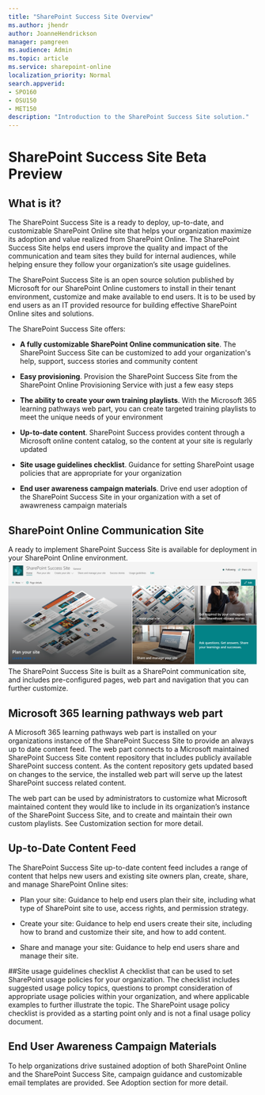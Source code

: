 ```yaml
---
title: "SharePoint Success Site Overview"
ms.author: jhendr
author: JoanneHendrickson
manager: pamgreen
ms.audience: Admin
ms.topic: article
ms.service: sharepoint-online
localization_priority: Normal
search.appverid:
- SPO160
- OSU150
- MET150
description: "Introduction to the SharePoint Success Site solution."
---
```

# SharePoint Success Site Beta Preview

## What is it?
The SharePoint Success Site is a ready to deploy, up-to-date, and customizable SharePoint Online site that helps your organization maximize its adoption and value realized from SharePoint Online. The SharePoint Success Site helps end users improve the quality and impact of the communication and team sites they build for internal audiences, while helping ensure they follow your organization’s site usage guidelines.
 
The SharePoint Success Site is an open source solution published by Microsoft for our SharePoint Online customers to install in their tenant environment, customize and make available to end users. It is to be used by end users as an IT provided resource for building effective SharePoint Online sites and solutions. 
 
The SharePoint Success Site offers:
 
- **A fully customizable SharePoint Online communication site**.  The SharePoint Success Site can be customized to add your organization's help, support, success stories and community content

- **Easy provisioning**.  Provision the SharePoint Success Site from the SharePoint Online Provisioning Service with just a few easy steps

- **The ability to create your own training playlists**.  With the Microsoft 365 learning pathways web part, you can create targeted training playlists to meet the unique needs of your environment

- **Up-to-date content**. SharePoint Success provides content through a Microsoft online content catalog, so the content at your site is regularly updated

- **Site usage guidelines checklist**. Guidance for setting SharePoint usage policies that are appropriate for your organization 

- **End user awareness campaign materials**. Drive end user adoption of the SharePoint Success Site in your organization with a set of awawreness campaign materials

## SharePoint Online Communication Site 
A ready to implement SharePoint Success Site is available for deployment in your SharePoint Online environment. 
![Success site](media/success-site.png)
The SharePoint Success Site is built as a SharePoint communication site, and includes pre-configured pages, web part and navigation that you can further customize. 

## Microsoft 365 learning pathways web part
A Microsoft 365 learning pathways web part is installed on your organizations instance of the SharePoint Success Site to provide an always up to date content feed. The web part connects to a Microsoft maintained SharePoint Success Site content repository that includes publicly available SharePoint success content. 
As the content repository gets updated based on changes to the service, the installed web part will serve up the latest SharePoint success related content.
  
The web part can be used by administrators to customize what Microsoft maintained content they would like to include in its organization’s instance of the SharePoint Success Site, and to create and maintain their own custom playlists. See Customization section for more detail.

## Up-to-Date Content Feed  
The SharePoint Success Site up-to-date content feed includes a range of content that helps new users and existing site owners plan, create, share, and manage SharePoint Online sites: 

- Plan your site: Guidance to help end users plan their site, including what type of SharePoint site to use, access rights, and permission strategy. 

- Create your site: Guidance to help end users create their site, including how to brand and customize their site, and how to add content.

- Share and manage your site: Guidance to help end users share and manage their site.

##Site usage guidelines checklist 
A checklist that can be used to set SharePoint usage policies for your organization. The checklist includes suggested usage policy topics, questions to prompt consideration of appropriate usage policies within your organization, and where applicable examples to further illustrate the topic. The SharePoint usage policy checklist is provided as a starting point only and is not a final usage policy document.   

## End User Awareness Campaign Materials
To help organizations drive sustained adoption of both SharePoint Online and the SharePoint Success Site, campaign guidance and customizable email templates are provided. See Adoption section for more detail.  

